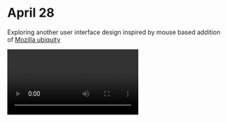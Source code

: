 # April 28

Exploring another user interface design inspired by mouse based addition of [Mozilla ubiquity][]

<video src="https://ipfs.io/ipfs/QmcgacwEqWQhzuBNQ63tqMoCzosup9CBZELQRmdXr7LNt1?filename=Mouse-Based%20Ubiquity.mp4" controls />

Hypothesis is that main problem with sidebar based interface is that it often misinterprets user interactions like hovering links and selecting text as prompts to provide more context, but in our experience that is often not the case. In this iteration we want to explore adding a subtle UI distinct from  the hovered links that if engaged than we provide additional context.

----

In this iteration hovering links on the page reveals subtle badge, communicating that there is an extra context available (siblinks), clicking badge (unlike just hovering a link or selecting text) sends a clear signal of intention.

![Screen Shot 2020-04-29 at 2 57 05 AM](80583579-3e990600-89c5-11ea-9c05-3af0fbccbabd.png)

<center>Hovering link reveals subtle badge</center>

![Screen Shot 2020-04-29 at 2 57 09 AM](80583585-4062c980-89c5-11ea-94c8-60575bb29f03.png)

<center>Hovering badge makes it more visible</center>



I have recreate [Perspective UI][] interaction model from browser.html, which pushed browser chrome into the third dimension. I think it fits with the mental model of added x-ray layer.

![Screen Shot 2020-04-29 at 2 57 13 AM](80583594-43f65080-89c5-11ea-87b3-2795dbf800e3.png)

<center>Click a badge reveals x-ray layer</center>



This interaction model works same for **"simlinks"** (links to similar resources), badge is added below selection that could be engaged to reveal x-ray layer. 

![Screen Shot 2020-04-29 at 2 58 47 AM](80583701-68eac380-89c5-11ea-80d9-d1218d2a78af.png)

<center>Selection reveals subtle badge</center>

![Screen Shot 2020-04-29 at 2 58 53 AM](80583706-69835a00-89c5-11ea-9b4a-adc0612adf6c.png)

<center>Click a badge reveals simlinks</center>



In this iteration I removed thumb (which used to be in the bottom right corner) for accessing backlinks, it no longer fit new interaction model. Instead browser toolbar button can be engaged to toggle x-ray with backlinks. There is also `command+b` (`control+b` on windows) hotkey to toggle x-ray.

![image-20200429112203776](image-20200429112203776.png)

<center>Toolbar button reveals backlinks</center>

---

I really like that x-ray in the third dimension it feels satisfying and fits the over idea of zooming out to see a the bigger picture. I think there is a lot we can do to make it even better e.g. we could provide a way in x-ray view to navigate between last queries and have a way to alter them like toggle keywords or edit query input.

We could also consider keeping page below x-ray interactive so that hovering other links and such could update the x-ray view without zooming in and out.

I also find that badges work fairly well as they are not distracting (easy to ignore) and also easy enough to engage.

On the flip side I do not like added friction of click to see x-ray, intentional interaction means you are not just discovering things as you browse things you have to actively pursue discoveries which I suspect will greatly reduce the utility. I think we should explore some hybrid model between tooltip-ui concept and perspective-ui concept.



[Mozilla ubiquity]:https://en.wikipedia.org/wiki/Ubiquity_(Firefox) "Radically different type of interface to the Web - a task-centric, natural-language-based command line"
[Perspective UI]:https://gozala.io/work/perspective-ui "Exploring a new dimension of the web"

